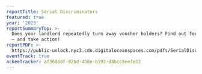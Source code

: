 ```yaml
---
reportTitle: Serial Discriminators
featured: true
year: '2023'
reportSummaryTop: >-
  Does your landlord repeatedly turn away voucher holders? Find out for yourself
  – and take action!
reportPDF: >-
  https://public-unlock.nyc3.cdn.digitaloceanspaces.com/pdfs/SerialDiscrimination-Report-2023.pdf
eventTrack: true
ackeeTracker: af36868f-02bd-458e-b192-d8bcc8ee7e22
---
```


